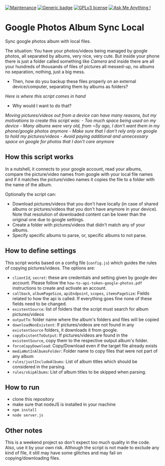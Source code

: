 [![Maintenance](https://img.shields.io/badge/Maintained%3F-no-red.svg)](https://bitbucket.org/lbesson/ansi-colors)
[![Generic badge](https://img.shields.io/badge/Status-Alpha-red.svg)](https://shields.io/)
[![GPLv3 license](https://img.shields.io/badge/License-Apache-purple.svg)](http://perso.crans.org/besson/LICENSE.html)
[![Ask Me Anything !](https://img.shields.io/badge/Ask%20me-anything-1abc9c.svg)](https://GitHub.com/Naereen/ama)

# Google Photos Album Sync Local
Sync google photos album with local files.

The situation: You have your photos/videos being managed by google photos, all separated by albums, very nice, very cute. But inside your phone there is just a folder called something like *Camera* and inside there are all your hundreds of thousands of files of pictures all messed-up, no albums no separation, nothing, just a big mess.

- Then, how do you backup these files properly on an external device/computer, separating them by albums as folders?

*Here is where this script comes in hand*

- Why would I want to do that?

*Moving pictures/videos out from a device can have many reasons, but my motivations to create this script was:*
*- Too much space being used on my device*
*- Many albums were very old, from ~5y ago, I don't want them in my phone/google photos anymore*
*- Make sure that I don't rely only on google to hold my pictures/videos*
*- Avoid paying additional and unnecessary space on google for photos that I don't care anymore*

## How this script works
In a nutshell, it connects to your google account, read your albums, compare the picture/video names from google with your local file names and if it matches the picture/video names it copies the file to a folder with the name of the album.

Optionally the script can:
- Download pictures/videos that you don't have locally (in case of shared albums or pictures/videos that you don't have anymore in your device). Note that resolution of downloaded content can be lower than the original one due to google settings.
- Create a folder with pictures/videos that didn't match any of your albums.
- Specify specific albums to parse, or, specific albums to not parse.

## How to define settings
This script works based on a config file (`config.js`) which guides the rules of copying pictures/videos.
The options are:
- `clientId`, `secret`: these are credentials and setting given by google dev account. Please follow the `how-to-api-token-google-photos.pdf` instructions to create and activate an account.
- `callback`, `albumPageSize`, `apiEndpoint`, `scopes`, `itemsPageSize`: Fields related to how the api is called. If everything goes fine none of these fields need to be changed.
- `existentSource`: list of folders that the script must search for album pictures/videos
- `outputTo`: folder name where the album's folders and files will be copied
- `downloadNonExistent`: If pictures/videos are not found in any `existentSource` folders, it downloads it from google.
- `copyExistentToOutput`: If pictures/videos are found in the `existentSource`, copy them to the respective output album's folder.
- `forceCopyDownload`: Copy/Download even if the target file already exists
- `mediaNotInAlbumsFolder`: Folder name to copy files that were not part of any album
- `rules/justIncludeAlbums`: List of album titles which should be considered in the parsing.
- `rules/skipAlbums`: List of album titles to be skipped when parsing.

## How to run
- clone this repository
- make sure that nodeJS is installed in your machine
- `npm install`
- `node server.js`

## Other notes
This is a weekend project so don't expect too much quality in the code.
Also, use it by your own risk. Although the script is not made to exclude any kind of file, it still may have some glitches and may fail on copying/downloading files.
